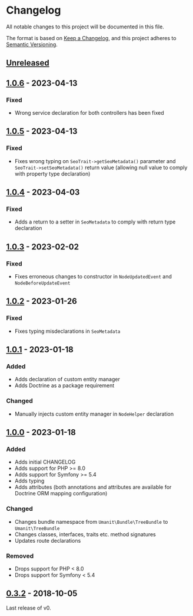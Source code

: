 # Changelog

All notable changes to this project will be documented in this file.

The format is based on [Keep a Changelog](https://keepachangelog.com/en/1.0.0/),
and this project adheres to [Semantic Versioning](https://semver.org/spec/v2.0.0.html).

## [Unreleased]

## [1.0.6] - 2023-04-13

### Fixed

- Wrong service declaration for both controllers has been fixed

## [1.0.5] - 2023-04-13

### Fixed

- Fixes wrong typing on `SeoTrait->getSeoMetadata()` parameter and `SeoTrait->setSeoMetadata()` return value
  (allowing null value to comply with property type declaration)

## [1.0.4] - 2023-04-03

### Fixed

- Adds a return to a setter in `SeoMetadata` to comply with return type declaration

## [1.0.3] - 2023-02-02

### Fixed

- Fixes erroneous changes to constructor in `NodeUpdatedEvent` and `NodeBeforeUpdateEvent`

## [1.0.2] - 2023-01-26

### Fixed

- Fixes typing misdeclarations in `SeoMetadata`

## [1.0.1] - 2023-01-18

### Added

- Adds declaration of custom entity manager
- Adds Doctrine as a package requirement

### Changed

- Manually injects custom entity manager in `NodeHelper` declaration

## [1.0.0] - 2023-01-18

### Added

- Adds initial CHANGELOG
- Adds support for PHP >= 8.0
- Adds support for Symfony >= 5.4
- Adds typing
- Adds attributes (both annotations and attributes are available for Doctrine ORM mapping configuration)

### Changed

- Changes bundle namespace from `Umanit\Bundle\TreeBundle` to `Umanit\TreeBundle`
- Changes classes, interfaces, traits etc. method signatures
- Updates route declarations

### Removed

- Drops support for PHP < 8.0
- Drops support for Symfony < 5.4

## [0.3.2] - 2018-10-05

Last release of v0.

[Unreleased]: https://github.com/umanit/tree-bundle/compare/1.0.6...HEAD

[1.0.6]: https://github.com/umanit/tree-bundle/compare/1.0.5...1.0.6

[1.0.5]: https://github.com/umanit/tree-bundle/compare/1.0.4...1.0.5

[1.0.4]: https://github.com/umanit/tree-bundle/compare/1.0.3...1.0.4

[1.0.3]: https://github.com/umanit/tree-bundle/compare/1.0.2...1.0.3

[1.0.2]: https://github.com/umanit/tree-bundle/compare/1.0.1...1.0.2

[1.0.1]: https://github.com/umanit/tree-bundle/compare/1.0.0...1.0.1

[1.0.0]: https://github.com/umanit/tree-bundle/compare/0.3.2...1.0.0

[0.3.2]: https://github.com/umanit/tree-bundle/releases/tag/0.3.2
